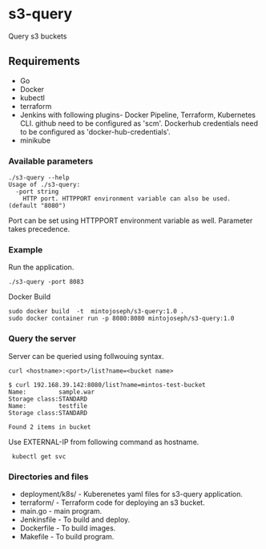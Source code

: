 # s3-query

Query s3 buckets

## Requirements

* Go
* Docker
* kubectl
* terraform
* Jenkins with following plugins- Docker Pipeline, Terraform, Kubernetes CLI. github need to be configured as 'scm'. Dockerhub credentials need to be configured as 'docker-hub-credentials'.
* minikube

### Available parameters

``` cmdline
./s3-query --help
Usage of ./s3-query:
  -port string
    HTTP port. HTTPPORT environment variable can also be used. (default "8080")
```

Port can be set using HTTPPORT environment variable as well. Parameter takes precedence.

### Example

Run the application.

 ``` cmdline
 ./s3-query -port 8083
```

Docker Build

``` cmdline
sudo docker build  -t  mintojoseph/s3-query:1.0 .
sudo docker container run -p 8080:8080 mintojoseph/s3-query:1.0
```

### Query the server

Server can be queried using follwouing syntax.

```cmdline
curl <hostname>:<port>/list?name=<bucket name>
```

```cmdline
$ curl 192.168.39.142:8080/list?name=mintos-test-bucket
Name:         sample.war
Storage class:STANDARD
Name:         testfile
Storage class:STANDARD

Found 2 items in bucket 
```

Use EXTERNAL-IP from following command as hostname.

```cmdline
 kubectl get svc
```

### Directories and files

* deployment/k8s/ - Kuberenetes yaml files for s3-query application.
* terraform/ - Terraform code for deploying an s3 bucket.
* main.go - main program.
* Jenkinsfile - To build and deploy.
* Dockerfile - To build images.
* Makefile - To build program.
